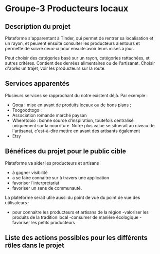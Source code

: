 # Groupe-3 Producteurs locaux

## Description du projet

Plateforme s'apparentant à Tinder, qui permet de rentrer sa localisation et un rayon, et peuvent ensuite consulter les producteurs alentours et permette de suivre ceux-ci pour ensuite avoir leurs mises à jour. 

Peut choisir des catégories basé sur un rayon, catégories rattachées, et autres critères. Contient des denrées alimentaires ou de l'artisanat. Choisir d'après un trajet, voir les producteurs sur la route. 

## Services apparentés
Plusieurs services se rapprochant du notre existent déjà. Par exemple : 
- Qoqa : mise en avant de produits locaux ou de bons plans ; 
- Toogoodtogo : 
- Association romande marché paysan 
- Wheretobio : bonne source d'inspiration, toutefois centralisé uniquement sur la nourriture. Notre plus value se situerait au niveau de l'artisanat, c'est-à-dire mettre en avant des artisants également 
- Etsy


##  Bénéfices du projet pour le public cible
Plateforme va aider les producteurs et artisans 
- à gagner visibilité
-  a se faire connaitre sur à travers une application
- favoriser l’interprétariat
- favoriser un sens de communauté.

La plateforme serait utile aussi du point de vue du point de vue des utilisateurs :
- pour connaitre les producteurs et artisans de la région
-valoriser les produits de la tradition local
-consumer de manière écologique 
-favoriser les petits producteurs


## Liste des actions possibles pour les différents rôles dans le projet 
